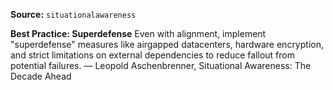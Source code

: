 **Source:** `situationalawareness`

**Best Practice: Superdefense**
Even with alignment, implement "superdefense" measures like airgapped datacenters, hardware encryption, and strict limitations on external dependencies to reduce fallout from potential failures. — Leopold Aschenbrenner, Situational Awareness: The Decade Ahead
